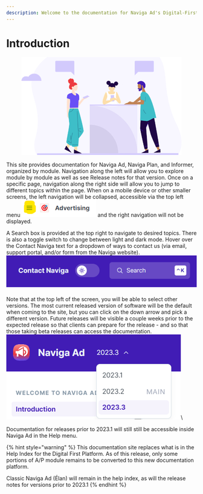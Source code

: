 ```yaml
---
description: Welcome to the documentation for Naviga Ad's Digital-First Platform
---
```


# Introduction

<figure><img src=".gitbook/assets/image (285).png" alt="" width="552"><figcaption></figcaption></figure>

This site provides documentation for Naviga Ad, Naviga Plan, and Informer, organized by module. Navigation along the left will allow you to explore module by module as well as see Release notes for that version. Once on a specific page, navigation along the right side will allow you to jump to different topics within the page. When on a mobile device or other smaller screens, the left navigation will be collapsed, accessible via the top left menu <img src=".gitbook/assets/image (1370).png" alt="" data-size="line"> and the right navigation will not be displayed.

A Search box is provided at the top right to navigate to desired topics. There is also a toggle switch to change between light and dark mode. Hover over the Contact Naviga text for a dropdown of ways to contact us (via email, support portal, and/or form from the Naviga website).\
![](<.gitbook/assets/image (730).png>)

Note that at the top left of the screen, you will be able to select other versions. The most current released version of software will be the default when coming to the site, but you can click on the down arrow and pick a different version. Future releases will be visible a couple weeks prior to the expected release so that clients can prepare for the release - and so that those taking beta releases can access the documentation.\
![](<.gitbook/assets/image (923).png>)\\

Documentation for releases prior to 2023.1 will still still be accessible inside Naviga Ad in the Help menu.

{% hint style="warning" %}
This documentation site replaces what is in the Help Index for the Digital First Platform. As of this release, only some portions of A/P module remains to be converted to this new documentation platform.

Classic Naviga Ad (Élan) will remain in the help index, as will the release notes for versions prior to 2023.1
{% endhint %}
